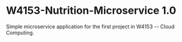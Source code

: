 # W4153-Nutrition-Microservice 1.0

Simple microservice application for the first project in W4153 -- Cloud Computing.
